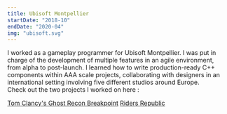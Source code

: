 ```yaml
---
title: Ubisoft Montpellier
startDate: "2018-10"
endDate: "2020-04"
img: "ubisoft.svg"
---
```


I worked as a gameplay programmer for Ubisoft Montpellier. I was put in charge of the development of multiple features in an agile environment, from alpha to post-launch. I learned how to write production-ready C++ components within AAA scale projects, collaborating with designers in an international setting involving five different studios around Europe.\
Check out the two projects I worked on here :

[Tom Clancy's Ghost Recon Breakpoint](https://www.youtube.com/watch?v=qAtpqGt5ESw)
[Riders Republic](https://www.youtube.com/watch?v=_qqf27WN5Vk)

